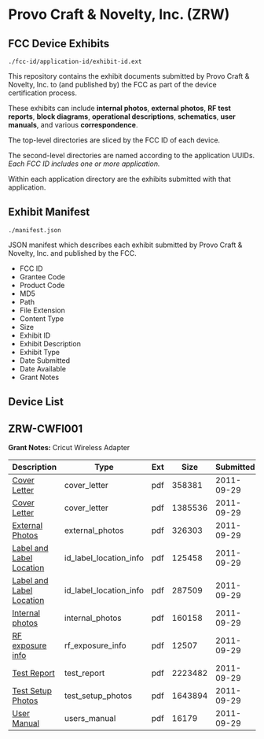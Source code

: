 # Provo Craft & Novelty, Inc. (ZRW)
## FCC Device Exhibits

```
./fcc-id/application-id/exhibit-id.ext
```

This repository contains the exhibit documents submitted by Provo Craft & Novelty, Inc. to (and published by) the FCC as part of the device certification process.

These exhibits can include **internal photos**, **external photos**, **RF test reports**, **block diagrams**, **operational descriptions**, **schematics**, **user manuals**, and various **correspondence**.

The top-level directories are sliced by the FCC ID of each device.

The second-level directories are named according to the application UUIDs. *Each FCC ID includes one or more application.*

Within each application directory are the exhibits submitted with that application. 

## Exhibit Manifest

```
./manifest.json
```

JSON manifest which describes each exhibit submitted by Provo Craft & Novelty, Inc. and published by the FCC.

- FCC ID
- Grantee Code
- Product Code
- MD5
- Path
- File Extension
- Content Type
- Size
- Exhibit ID
- Exhibit Description
- Exhibit Type
- Date Submitted
- Date Available
- Grant Notes

## Device List
## ZRW-CWFI001
**Grant Notes:** Cricut Wireless Adapter

| Description | Type | Ext | Size | Submitted | Available |
| ----------- | ---- | --- | ---- | --------- | --------- |
| [Cover Letter](ZRW-CWFI001/e1388992cc45ee43061af1c4a69a0cbe/1552020.pdf) | cover_letter | pdf | 358381 | 2011-09-29 | 2011-09-29 |
| [Cover Letter](ZRW-CWFI001/e1388992cc45ee43061af1c4a69a0cbe/1552021.pdf) | cover_letter | pdf | 1385536 | 2011-09-29 | 2011-09-29 |
| [External Photos](ZRW-CWFI001/e1388992cc45ee43061af1c4a69a0cbe/1552022.pdf) | external_photos | pdf | 326303 | 2011-09-29 | 2011-09-29 |
| [Label and Label Location](ZRW-CWFI001/e1388992cc45ee43061af1c4a69a0cbe/1552023.pdf) | id_label_location_info | pdf | 125458 | 2011-09-29 | 2011-09-29 |
| [Label and Label Location](ZRW-CWFI001/e1388992cc45ee43061af1c4a69a0cbe/1552024.pdf) | id_label_location_info | pdf | 287509 | 2011-09-29 | 2011-09-29 |
| [Internal photos](ZRW-CWFI001/e1388992cc45ee43061af1c4a69a0cbe/1552025.pdf) | internal_photos | pdf | 160158 | 2011-09-29 | 2011-09-29 |
| [RF exposure info](ZRW-CWFI001/e1388992cc45ee43061af1c4a69a0cbe/1552028.pdf) | rf_exposure_info | pdf | 12507 | 2011-09-29 | 2011-09-29 |
| [Test Report](ZRW-CWFI001/e1388992cc45ee43061af1c4a69a0cbe/1552030.pdf) | test_report | pdf | 2223482 | 2011-09-29 | 2011-09-29 |
| [Test Setup Photos](ZRW-CWFI001/e1388992cc45ee43061af1c4a69a0cbe/1552031.pdf) | test_setup_photos | pdf | 1643894 | 2011-09-29 | 2011-09-29 |
| [User Manual](ZRW-CWFI001/e1388992cc45ee43061af1c4a69a0cbe/1552032.pdf) | users_manual | pdf | 16179 | 2011-09-29 | 2011-09-29 |
